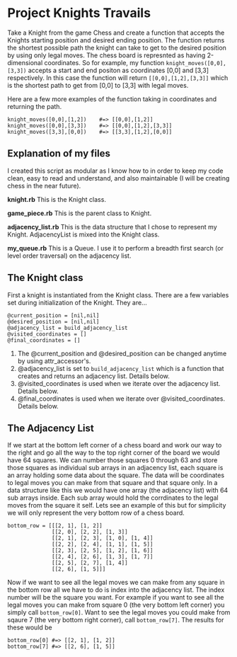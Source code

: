 # Project Knights Travails
Take a Knight from the game Chess and create a function that accepts the Knights starting position and desired ending position. The function returns the shortest possible path the knight can take to get to the desired position by using only legal moves. The chess board is represnted as having 2-dimensional coordinates. So for example, my function `knight_moves([0,0],[3,3])` accepts a start and end positon as coordinates [0,0] and [3,3] respectively. In this case the function will return `[[0,0],[1,2],[3,3]]` which is the shortest path to get from [0,0] to [3,3] with legal moves. 

Here are a few more examples of the function taking in coordinates and returning the path. 
```
knight_moves([0,0],[1,2])    #=> [[0,0],[1,2]]
knight_moves([0,0],[3,3])    #=> [[0,0],[1,2],[3,3]]
knight_moves([3,3],[0,0])    #=> [[3,3],[1,2],[0,0]]
```

## Explanation of my files
I created this script as modular as I know how to in order to keep my code clean, easy to read and understand, and also maintainable (I will be creating chess in the near future). 

**knight.rb** This is the Knight class. 

**game_piece.rb** This is the parent class to Knight. 

**adjacency_list.rb** This is the data structure that I chose to represent my Knight. AdjacencyList is mixed into the Knight class. 

**my_queue.rb** This is a Queue. I use it to perform a breadth first search (or level order traversal) on the adjacency list. 

## The Knight class 
First a knight is instantiated from the Knight class. There are a few variables set during initialization of the Knight. They are...
```
@current_position = [nil,nil]
@desired_position = [nil,nil]
@adjacency_list = build_adjacency_list
@visited_coordinates = []
@final_coordinates = []
```
1) The @current_position and @desired_position can be changed anytime by using attr_accessor's. 
2) @adjacency_list is set to `build_adjacency_list` which is a function that creates and returns an adjacency list. Details below. 
3) @visited_coordinates is used when we iterate over the adjacency list. Details below. 
4) @final_coordinates is used when we iterate over @visited_coordinates. Details below. 

## The Adjacency List
If we start at the bottom left corner of a chess board and work our way to the right and go all the way to the top right corner of the board we would have 64 squares. We can number those squares 0 through 63 and store those squares as individual sub arrays in an adjacency list, each square is an array holding some data about the square. The data will be coordinates to legal moves you can make from that square and that square only. In a data structure like this we would have one array (the adjacency list) with 64 sub arrays inside. Each sub array would hold the corrdinates to the legal moves from the square it self. Lets see an example of this but for simplicity we will only represent the very bottom row of a chess board. 
```
bottom_row = [[[2, 1], [1, 2]]
              [[2, 0], [2, 2], [1, 3]]
              [[2, 1], [2, 3], [1, 0], [1, 4]]
              [[2, 2], [2, 4], [1, 1], [1, 5]]
              [[2, 3], [2, 5], [1, 2], [1, 6]]
              [[2, 4], [2, 6], [1, 3], [1, 7]]
              [[2, 5], [2, 7], [1, 4]]
              [[2, 6], [1, 5]]]
```
Now if we want to see all the legal moves we can make from any square in the bottom row all we have to do is index into the adjacency list. The index number will be the square you want. For example if you want to see all the legal moves you can make from square 0 (the very bottom left corner) you simply call `bottom_row[0]`. Want to see the legal moves you could make from sqaure 7 (the very bottom right corner), call `bottom_row[7]`. The results for these would be
```
bottom_row[0] #=> [[2, 1], [1, 2]]
bottom_row[7] #=> [[2, 6], [1, 5]]
```